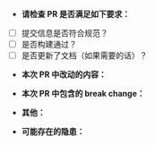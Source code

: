 - **请检查 PR 是否满足如下要求：**

* [ ] 提交信息是否符合规范？
* [ ] 是否构建通过？
* [ ] 是否更新了文档（如果需要的话）？

- **本次 PR 中改动的内容：**

- **本次 PR 中包含的 break change：**

- **其他：**

- **可能存在的隐患：**
